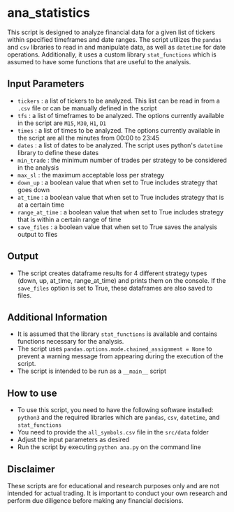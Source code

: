 # ana_statistics

This script is designed to analyze financial data for a given list of tickers within specified timeframes and date ranges. The script utilizes the `pandas` and `csv` libraries to read in and manipulate data, as well as `datetime` for date operations. Additionally, it uses a custom library `stat_functions` which is assumed to have some functions that are useful to the analysis.

## Input Parameters

- `tickers` : a list of tickers to be analyzed. This list can be read in from a `.csv` file or can be manually defined in the script
- `tfs` : a list of timeframes to be analyzed. The options currently available in the script are `M15`, `M30`, `H1`, `D1`
- `times` : a list of times to be analyzed. The options currently available in the script are all the minutes from 00:00 to 23:45
- `dates` : a list of dates to be analyzed. The script uses python's `datetime` library to define these dates
- `min_trade` : the minimum number of trades per strategy to be considered in the analysis
- `max_sl` : the maximum acceptable loss per strategy
- `down_up` : a boolean value that when set to True includes strategy that goes down
- `at_time` : a boolean value that when set to True includes strategy that is at a certain time
- `range_at_time` : a boolean value that when set to True includes strategy that is within a certain range of time
- `save_files` : a boolean value that when set to True saves the analysis output to files

## Output

- The script creates dataframe results for 4 different strategy types (down, up, at_time, range_at_time) and prints them on the console. If the `save_files` option is set to True, these dataframes are also saved to files.

## Additional Information

- It is assumed that the library `stat_functions` is available and contains functions necessary for the analysis.
- The script uses `pandas.options.mode.chained_assignment = None` to prevent a warning message from appearing during the execution of the script.
- The script is intended to be run as a `__main__` script

## How to use

- To use this script, you need to have the following software installed: `python3` and the required libraries which are `pandas`, `csv`, `datetime`, and `stat_functions`
- You need to provide the `all_symbols.csv` file in the `src/data` folder
- Adjust the input parameters as desired
- Run the script by executing `python ana.py` on the command line

## Disclaimer

These scripts are for educational and research purposes only and are not intended for actual trading. It is important to conduct your own research and perform due diligence before making any financial decisions.
